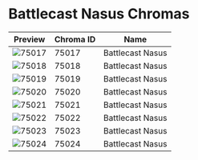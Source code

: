 # Battlecast Nasus Chromas



| Preview | Chroma ID | Name |
|---------|-----------|------|
| ![75017](https://raw.communitydragon.org/latest/plugins/rcp-be-lol-game-data/global/default/v1/champion-chroma-images/75/75017.png) | 75017 | Battlecast Nasus |
| ![75018](https://raw.communitydragon.org/latest/plugins/rcp-be-lol-game-data/global/default/v1/champion-chroma-images/75/75018.png) | 75018 | Battlecast Nasus |
| ![75019](https://raw.communitydragon.org/latest/plugins/rcp-be-lol-game-data/global/default/v1/champion-chroma-images/75/75019.png) | 75019 | Battlecast Nasus |
| ![75020](https://raw.communitydragon.org/latest/plugins/rcp-be-lol-game-data/global/default/v1/champion-chroma-images/75/75020.png) | 75020 | Battlecast Nasus |
| ![75021](https://raw.communitydragon.org/latest/plugins/rcp-be-lol-game-data/global/default/v1/champion-chroma-images/75/75021.png) | 75021 | Battlecast Nasus |
| ![75022](https://raw.communitydragon.org/latest/plugins/rcp-be-lol-game-data/global/default/v1/champion-chroma-images/75/75022.png) | 75022 | Battlecast Nasus |
| ![75023](https://raw.communitydragon.org/latest/plugins/rcp-be-lol-game-data/global/default/v1/champion-chroma-images/75/75023.png) | 75023 | Battlecast Nasus |
| ![75024](https://raw.communitydragon.org/latest/plugins/rcp-be-lol-game-data/global/default/v1/champion-chroma-images/75/75024.png) | 75024 | Battlecast Nasus |